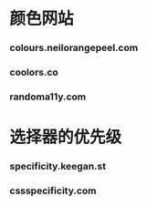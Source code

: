 # 颜色网站

### colours.neilorangepeel.com
### coolors.co
### randoma11y.com


# 选择器的优先级

### specificity.keegan.st
### cssspecificity.com
